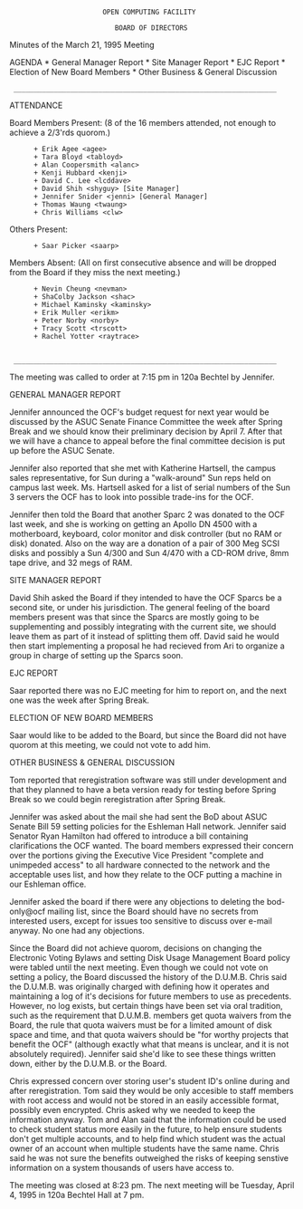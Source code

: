 
                           OPEN COMPUTING FACILITY
                                       
                              BOARD OF DIRECTORS
                                       
Minutes of the March 21, 1995 Meeting

  AGENDA
     * General Manager Report
     * Site Manager Report
     * EJC Report
     * Election of New Board Members
     * Other Business & General Discussion
       
   
     _________________________________________________________________
   
  ATTENDANCE
  
   Board Members Present:
          (8 of the 16 members attended, not enough to achieve a 2/3'rds
          quorom.)
          
          + Erik Agee <agee>
          + Tara Bloyd <tabloyd>
          + Alan Coopersmith <alanc>
          + Kenji Hubbard <kenji>
          + David C. Lee <lcddave>
          + David Shih <shyguy> [Site Manager]
          + Jennifer Snider <jenni> [General Manager]
          + Thomas Waung <twaung>
          + Chris Williams <clw>
            
   Others Present:
          
          + Saar Picker <saarp>
            
   Members Absent:
          (All on first consecutive absence and will be dropped from the
          Board if they miss the next meeting.)
          
          + Nevin Cheung <nevman>
          + ShaColby Jackson <shac>
          + Michael Kaminsky <kaminsky>
          + Erik Muller <erikm>
          + Peter Norby <norby>
          + Tracy Scott <trscott>
          + Rachel Yotter <raytrace>
            
   
     _________________________________________________________________
   
   The meeting was called to order at 7:15 pm in 120a Bechtel by
   Jennifer.
   
  GENERAL MANAGER REPORT
  
   Jennifer announced the OCF's budget request for next year would be
   discussed by the ASUC Senate Finance Committee the week after Spring
   Break and we should know their preliminary decision by April 7. After
   that we will have a chance to appeal before the final committee
   decision is put up before the ASUC Senate.
   
   Jennifer also reported that she met with Katherine Hartsell, the
   campus sales representative, for Sun during a "walk-around" Sun reps
   held on campus last week. Ms. Hartsell asked for a list of serial
   numbers of the Sun 3 servers the OCF has to look into possible
   trade-ins for the OCF.
   
   Jennifer then told the Board that another Sparc 2 was donated to the
   OCF last week, and she is working on getting an Apollo DN 4500 with a
   motherboard, keyboard, color monitor and disk controller (but no RAM
   or disk) donated. Also on the way are a donation of a pair of 300 Meg
   SCSI disks and possibly a Sun 4/300 and Sun 4/470 with a CD-ROM drive,
   8mm tape drive, and 32 megs of RAM.
   
  SITE MANAGER REPORT
  
   David Shih asked the Board if they intended to have the OCF Sparcs be
   a second site, or under his jurisdiction. The general feeling of the
   board members present was that since the Sparcs are mostly going to be
   supplementing and possibly integrating with the current site, we
   should leave them as part of it instead of splitting them off. David
   said he would then start implementing a proposal he had recieved from
   Ari to organize a group in charge of setting up the Sparcs soon.
   
  EJC REPORT
  
   Saar reported there was no EJC meeting for him to report on, and the
   next one was the week after Spring Break.
   
  ELECTION OF NEW BOARD MEMBERS
  
   Saar would like to be added to the Board, but since the Board did not
   have quorom at this meeting, we could not vote to add him.
   
  OTHER BUSINESS & GENERAL DISCUSSION
  
   Tom reported that reregistration software was still under development
   and that they planned to have a beta version ready for testing before
   Spring Break so we could begin reregistration after Spring Break.
   
   Jennifer was asked about the mail she had sent the BoD about ASUC
   Senate Bill 59 setting policies for the Eshleman Hall network.
   Jennifer said Senator Ryan Hamilton had offered to introduce a bill
   containing clarifications the OCF wanted. The board members expressed
   their concern over the portions giving the Executive Vice President
   "complete and unimpeded access" to all hardware connected to the
   network and the acceptable uses list, and how they relate to the OCF
   putting a machine in our Eshleman office.
   
   Jennifer asked the board if there were any objections to deleting the
   bod-only@ocf mailing list, since the Board should have no secrets from
   interested users, except for issues too sensitive to discuss over
   e-mail anyway. No one had any objections.
   
   Since the Board did not achieve quorom, decisions on changing the
   Electronic Voting Bylaws and setting Disk Usage Management Board
   policy were tabled until the next meeting. Even though we could not
   vote on setting a policy, the Board discussed the history of the
   D.U.M.B. Chris said the D.U.M.B. was originally charged with defining
   how it operates and maintaining a log of it's decisions for future
   members to use as precedents. However, no log exists, but certain
   things have been set via oral tradition, such as the requirement that
   D.U.M.B. members get quota waivers from the Board, the rule that quota
   waivers must be for a limited amount of disk space and time, and that
   quota waivers should be "for worthy projects that benefit the OCF"
   (although exactly what that means is unclear, and it is not absolutely
   required). Jennifer said she'd like to see these things written down,
   either by the D.U.M.B. or the Board.
   
   Chris expressed concern over storing user's student ID's online during
   and after reregistration. Tom said they would be only accesible to
   staff members with root access and would not be stored in an easily
   accessible format, possibly even encrypted. Chris asked why we needed
   to keep the information anyway. Tom and Alan said that the information
   could be used to check student status more easily in the future, to
   help ensure students don't get multiple accounts, and to help find
   which student was the actual owner of an account when multiple
   students have the same name. Chris said he was not sure the benefits
   outweighed the risks of keeping senstive information on a system
   thousands of users have access to.
   
   The meeting was closed at 8:23 pm. The next meeting will be Tuesday,
   April 4, 1995 in 120a Bechtel Hall at 7 pm.
